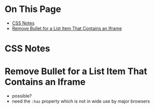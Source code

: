 # On This Page

- [CSS Notes](#css-notes)
- [Remove Bullet for a List Item That Contains an Iframe](#remove-bullet-for-a-list-item-that-contains-an-iframe)

# CSS Notes

# Remove Bullet for a List Item That Contains an Iframe
* possible? 
* need the `:has` property which is not in wide use by major browsers

